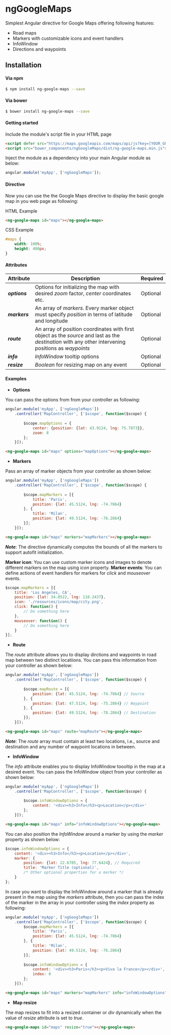 # ngGoogleMaps

Simplest Angular directive for Google Maps offering following features:

  - Road maps
  - Markers with customizable icons and event handlers
  - InfoWindow
  - Directions and waypoints

## Installation
#### Via npm
```sh
$ npm install ng-google-maps --save
```
#### Via bower
```sh
$ bower install ng-google-maps --save
```
#### Getting started
Include the module's script file in your HTML page
```html
<script defer src="https://maps.googleapis.com/maps/api/js?key=[YOUR_GOOGLE_MAPS_API_KEY]"></script>
<script src="bower_components/ngGoogleMaps/dist/ng-google-maps.min.js"></script>
```
Inject the module as a dependency into your main Angular module as below:
```javascript
angular.module('myApp', ['ngGoogleMaps']);
```
#### Directive
Now you can use the the Google Maps directive to display the basic google map in you web page as following:

HTML Example
```html
<ng-google-maps id="maps"></ng-google-maps>
```

CSS Example
```css
#maps {
    width: 100%;
    height: 400px;
}
```
#### Attributes
Attribute     | Description | Required
------------- | ----------- | ---------
***options***  | Options for initializing the map with desired *zoom* factor, *center* coordinates etc. | Optional
***markers***  | An array of *markers*. Every marker object must specify *position* in terms of latitude and longitude | Optional
***route***    | An array of position coordinates with first object as the *source* and last as the *destination* with any other intervening positions as *waypoints* | Optional
***info***     | *InfoWindow* tooltip options | Optional
***resize***   | *Boolean* for resizing map on any event | Optional
#### Examples
* **Options**

You can pass the options from from your controller as following:
```javascript
angular.module('myApp', ['ngGoogleMaps'])
    .controller('MapController', ['$scope', function($scope) {
		
		$scope.mapOptions = {
			center: {position: {lat: 43.9124, lng: 75.7873}},
			zoom: 8
		};
	}]);
```
```html
<ng-google-maps id="maps" options="mapOptions"></ng-google-maps>
```

* **Markers**

Pass an array of marker objects from your controller as shown below:
```javascript
angular.module('myApp', ['ngGoogleMaps'])
    .controller('MapController', ['$scope', function($scope) {
		
		$scope.mapMarkers = [{
			title: 'Paris',
			position: {lat: 45.5124, lng: -74.7864}
		}, {
		    title: 'Milan',
			position: {lat: 49.5124, lng: -76.2864}
		}];
	}]);
```
```html
<ng-google-maps id="maps" markers="mapMarkers"></ng-google-maps>
```
***Note***: The directive dynamically computes the bounds of all the markers to support autofit initialization.

**Marker icon**: You can use custom marker icons and images to denote different markers on the map using *icon* property.
**Marker events**: You can define actions of event handlers for markers for *click* and *mouseover* events.
```javascript
$scope.mapMarkers = [{
	title: 'Los Angeles, CA',
	position: {lat: 34.0522, lng: 118.2437},
	icon: './resources/icons/map/city.png',
	click: function() {
		// Do something here
	},
	mouseover: function() {
		// Do something here
	}
}];
```
* **Route**

The *route* attribute allows you to display dirctions and waypoints in road map between two distinct locatiions. You can pass this information from your controller as shown below:
```javascript
angular.module('myApp', ['ngGoogleMaps'])
    .controller('MapController', ['$scope', function($scope) {
		
		$scope.mapRoute = [{
			position: {lat: 45.5124, lng: -74.7864} // Source
		}, {
			position: {lat: 47.5124, lng: -75.2864} // Waypoint
		}, {
			position: {lat: 49.5124, lng: -78.2864} // Destination
		}];
	}]);
```
```html
<ng-google-maps id="maps" route="mapRoute"></ng-google-maps>
```
***Note***: The *route* array must contain at least two locations, i.e., source and destination and any number of waypoint locations in between.

* **InfoWindow**

The *info* attribute enables you to display InfoWindow toooltip in the map at a desired event. You can pass the InfoWindow object from your controller as shown below:
```javascript
angular.module('myApp', ['ngGoogleMaps'])
    .controller('MapController', ['$scope', function($scope) {
		
		$scope.infoWindowOptions = {
		    content: '<div><h3>Info</h3><p>Location</p></div>'
		};
	}]);
```
```html
<ng-google-maps id="maps" info="infoWindowOptions"></ng-google-maps>
```
You can also position the *InfoWindow* around a marker by using the *marker* property as shown below:
```javascript	
$scope.infoWindowOptions = {
    content: '<div><h3>Info</h3><p>Location</p></div>',
    marker: {
        position: {lat: 22.6705, lng: 77.6424}, // Required
        title: 'Marker Title (optional)',
        /* Other optional properties for a marker */
    }
};
```
In case you want to display the InfoWindow around a marker that is already present in the map using the *markers* attribute, then you can pass the index of the marker in the array in your controller using the *index* property as following:
```javascript
angular.module('myApp', ['ngGoogleMaps'])
    .controller('MapController', ['$scope', function($scope) {
        $scope.mapMarkers = [{
			title: 'Paris',
			position: {lat: 45.5124, lng: -74.7864}
		}, {
		    title: 'Milan',
			position: {lat: 49.5124, lng: -76.2864}
		}];
		
		$scope.infoWindowOptions = {
		    content: '<div><h3>Paris</h3><p>Viva la France</p></div>',
		    index: 0
		};
	}]);
```
```html
<ng-google-maps id="maps" markers="mapMarkers" info="infoWindowOptions"></ng-google-maps>
```

* **Map resize**

The map resizes to fit into a resized container or *div* dynamically when the value of *resize* attribute is set to *true*.

```html
<ng-google-maps id="maps" resize="true"></ng-google-maps>
```
